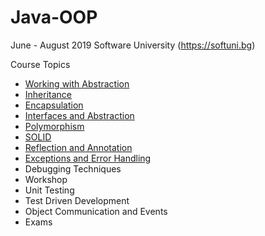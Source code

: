 # Java-OOP

June - August 2019 Software University (https://softuni.bg)

Course Topics<br/>
* [Working with Abstraction](https://github.com/Deianov/Java-OOP/tree/master/src/A_WorkingWithAbstraction)<br/>
* [Inheritance](https://github.com/Deianov/Java-OOP/tree/master/src/C_Inheritance)<br/>
* [Encapsulation](https://github.com/Deianov/Java-OOP/tree/master/src/B_Encapsulation)<br/>
* [Interfaces and Abstraction](https://github.com/Deianov/Java-OOP/tree/master/src/D_InterfacesAndAbstraction)<br/>
* [Polymorphism](https://github.com/Deianov/Java-OOP/tree/master/src/E_Polymorphism)<br/>
* [SOLID](https://github.com/Deianov/Java-OOP/tree/master/src/F_SOLID)<br/>
* [Reflection and Annotation](https://github.com/Deianov/Java-OOP/tree/master/src/G_Reflection)<br/>
* [Exceptions and Error Handling](https://github.com/Deianov/Java-OOP/tree/master/src/H_ExceptionsAndErrorHandling)<br/>
* Debugging Techniques<br/>
* Workshop<br/>
* Unit Testing<br/>
* Test Driven Development<br/>
* Object Communication and Events<br/>
* Exams
